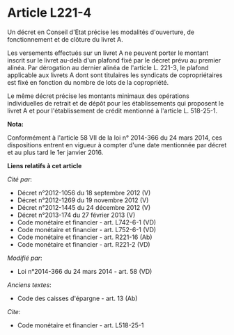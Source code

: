 # Article L221-4

Un décret en Conseil d'Etat précise les modalités d'ouverture, de fonctionnement et de clôture du livret A. 

Les versements effectués sur un livret A ne peuvent porter le montant inscrit sur le livret au-delà d'un plafond fixé par le
décret prévu au premier alinéa. Par dérogation au dernier alinéa de l'article L. 221-3, le plafond applicable aux livrets A
dont sont titulaires les syndicats de copropriétaires est fixé en fonction du nombre de lots de la copropriété. 

Le même décret précise les montants minimaux des opérations individuelles de retrait et de dépôt pour les établissements qui
proposent le livret A et pour l'établissement de crédit mentionné à l'article L. 518-25-1.

**Nota:**

Conformément à l'article 58 VII de la loi n° 2014-366 du 24 mars 2014, ces dispositions entrent en vigueur à compter d'une
date mentionnée par décret et au plus tard le 1er janvier 2016.

**Liens relatifs à cet article**

_Cité par_:

  - Décret n°2012-1056 du 18 septembre 2012 (V)
  - Décret n°2012-1269 du 19 novembre 2012 (V)
  - Décret n°2012-1445 du 24 décembre 2012 (V)
  - Décret n°2013-174 du 27 février 2013 (V)
  - Code monétaire et financier - art. L742-6-1 (VD)
  - Code monétaire et financier - art. L752-6-1 (VD)
  - Code monétaire et financier - art. R221-16 (Ab)
  - Code monétaire et financier - art. R221-2 (VD)

_Modifié par_:

  - Loi n°2014-366 du 24 mars 2014 - art. 58 (VD)

_Anciens textes_:

  - Code des caisses d'épargne - art. 13 (Ab)

_Cite_:

  - Code monétaire et financier - art. L518-25-1
